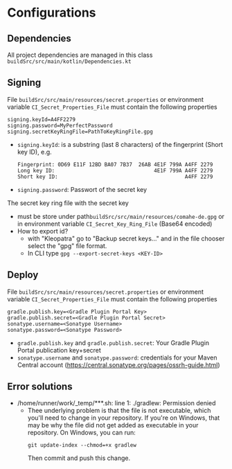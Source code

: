 # Configurations

## Dependencies

All project dependencies are managed in this class
`buildSrc/src/main/kotlin/Dependencies.kt`

## Signing

File `buildSrc/src/main/resources/secret.properties`
or environment variable `CI_Secret_Properties_File`
must contain the following properties

```properties
signing.keyId=A4FF2279
signing.password=MyPerfectPassword
signing.secretKeyRingFile=PathToKeyRingFile.gpg
```

* `signing.keyId`: is a substring (last 8 characters) of the fingerprint (Short key ID), e.g.
   ```
  Fingerprint: 0D69 E11F 12BD BA07 7B37  26AB 4E1F 799A A4FF 2279
  Long key ID:                                4E1F 799A A4FF 2279
  Short key ID:                                         A4FF 2279
  ```

* `signing.password`: Passwort of the secret key

The secret key ring file with the secret key
 * must be store under path`buildSrc/src/main/resources/comahe-de.gpg`
   or in environment variable `CI_Secret_Key_Ring_File` (Base64 encoded)
* How to export id?
    * with "Kleopatra" go to "Backup secret keys..." and in the file chooser select the "gpg" file
      format.
    * In CLI type `gpg --export-secret-keys <KEY-ID>`



## Deploy

File `buildSrc/src/main/resources/secret.properties`
or environment variable `CI_Secret_Properties_File`
must contain the following properties

```properties
gradle.publish.key=<Gradle Plugin Portal Key>
gradle.publish.secret=<Gradle Plugin Portal Secret>
sonatype.username=<Sonatype Username>
sonatype.password=<Sonatype Password>
```

* `gradle.publish.key` and `gradle.publish.secret`: Your Gradle Plugin Portal publication key+secret
* `sonatype.username` and `sonatype.password`: credentials for your Maven Central
  account (https://central.sonatype.org/pages/ossrh-guide.html)
  

## Error solutions

* /home/runner/work/_temp/***.sh: line 1: ./gradlew: Permission denied
  * Thee underlying problem is that the file is not executable, which you'll need to change in your
    repository. If you're on Windows, that may be why the file did not get added as executable in
    your repository. On Windows, you can run:
    ```
    git update-index --chmod=+x gradlew
    ```
    Then commit and push this change.